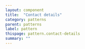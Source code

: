 ```yaml
---
layout: component
title:  "Contact details"
category: patterns
parent: patterns
label: pattern
thispage: pattern.contact-details
summary: ""
---
```

